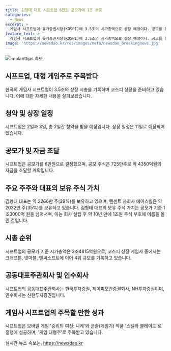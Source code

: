 ```yaml
---
title: 김형태 대표 시프트업 6만원 공모가에 1조 부호
categories:
  - News
excerpt: >
  게임사 시프트업이 유가증권시장(KOSPI)에 3.5조의 시가총액으로 상장 예정이다. 공모를 통해 4350억원을 조달하기로 한 시프트업은 공모가를 6만원으로 결정했다. 수요예측에 2164곳의 기관이 참여하여 전반적인 관심을 끌었으며, 대표주관회사는 한국투자증권, NH투자증권, 신한투자증권이다. 회사는 김형태 대표가 창업한 게임 개발사로 승리의 여신: 니케와 스텔라 블레이드 등의 게임으로 성공을 거두며 게임 대형주로 주목을 받고 있다.
feature_text: >
  게임사 시프트업이 유가증권시장(KOSPI)에 3.5조의 시가총액으로 상장 예정이다. 공모를 통해 4350억원을 조달하기로 한 시프트업은 공모가를 6만원으로 결정했다. 수요예측에 2164곳의 기관이 참여하여 전반적인 관심을 끌었으며, 대표주관회사는 한국투자증권, NH투자증권, 신한투자증권이다. 회사는 김형태 대표가 창업한 게임 개발사로 승리의 여신: 니케와 스텔라 블레이드 등의 게임으로 성공을 거두며 게임 대형주로 주목을 받고 있다.
image: 'https://newsdao.kr/res/images/meta/newsdao_breakingnews.jpg'
---
```


<p><img src="https://newsdao.kr/res/images/meta/newsdao_breakingnews.jpg" alt="implanttips 속보" /></p>

<h2 data-ke-size="size26">시프트업, 대형 게임주로 주목받다</h2>

<p data-ke-size="size16">한국의 게임사 시프트업이 3.5조의 상장 시총을 기록하며 코스피 상장을 준비하고 있습니다. 이에 대한 자세한 내용을 살펴보겠습니다.</p>

<h2 data-ke-size="size24">청약 및 상장 일정</h2>

<p data-ke-size="size16">시프트업은 2일과 3일, 총 2일간 청약을 받을 예정입니다. 상장 일정은 11일로 예정되어 있습니다.</p>

<h2 data-ke-size="size24">공모가 및 자금 조달</h2>

<p data-ke-size="size16">시프트업은 공모가를 6만원으로 결정했으며, 공모 주식은 725만주로 약 4350억원의 자금을 조달할 계획입니다.</p>

<h2 data-ke-size="size24">주요 주주와 대표의 보유 주식 가치</h2>

<p data-ke-size="size16">김형태 대표는 약 2266만 주(39%)를 보유하고 있으며, 텐센트 자회사 에이스빌은 약 2032만 주(35%)를 보유하고 있습니다. 김형태 대표의 보유 주식 가치는 공모가 기준 1조3000억 원을 넘어서며, 이는 회사 설립 후 약 10년 만에 1조원 주식 부호에 이름을 올린 것입니다.</p>

<h2 data-ke-size="size24">시총 순위</h2>

<p data-ke-size="size16">시프트업의 공모가 기준 시가총액은 3조4815억원으로, 코스피 상장 게임사 중에서는 크래프톤, 넷마블, 엔씨소프트에 이어 4위 규모를 기록하고 있습니다.</p>

<h2 data-ke-size="size24">공동대표주관회사 및 인수회사</h2>

<p data-ke-size="size16">시프트업의 공동대표주관회사는 한국투자증권, 제이피모간증권회사, NH투자증권이며, 인수회사는 신한투자증권입니다.</p>

<h2 data-ke-size="size24">게임사 시프트업의 주목할 만한 성과</h2>

<p data-ke-size="size16">시프트업은 모바일 게임 '승리의 여신: 니케'와 콘솔(게임기) 작품 '스텔라 블레이드'로 흥행에 성공하며, '게임 대형주'로 주목받고 있습니다.</p>
실시간 뉴스 속보는, <a href="https://newsdao.kr" rel="dofollow">https://newsdao.kr</a>


